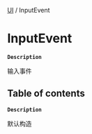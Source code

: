 [UI](../modules/UI.UI.md) / InputEvent

# InputEvent <Badge type="tip" text="Class" />

**`Description`**

输入事件

## Table of contents

**`Description`**

默认构造
